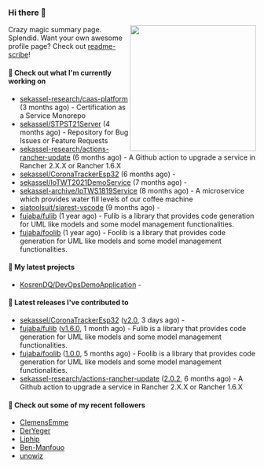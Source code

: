 ### Hi there 👋

<img align="right" src="https://github.com/KosrenDQ.png?size=512" width="256">

Crazy magic summary page. Splendid.
Want your own awesome profile page? Check out [readme-scribe](https://github.com/muesli/readme-scribe)!

#### 👷 Check out what I'm currently working on

- [sekassel-research/caas-platform](https://github.com/sekassel-research/caas-platform) (3 months ago) - Certification as a Service Monorepo
- [sekassel/STPST21Server](https://github.com/sekassel/STPST21Server) (4 months ago) - Repository for Bug Issues or Feature Requests
- [sekassel-research/actions-rancher-update](https://github.com/sekassel-research/actions-rancher-update) (6 months ago) - A Github action to upgrade a service in Rancher 2.X.X or Rancher 1.6.X
- [sekassel/CoronaTrackerEsp32](https://github.com/sekassel/CoronaTrackerEsp32) (6 months ago) - 
- [sekassel/IoTWT2021DemoService](https://github.com/sekassel/IoTWT2021DemoService) (7 months ago) - 
- [sekassel-archive/IoTWS1819Service](https://github.com/sekassel-archive/IoTWS1819Service) (8 months ago) - A microservice which provides water fill levels of our coffee machine
- [siatoolsuit/siarest-vscode](https://github.com/siatoolsuit/siarest-vscode) (9 months ago) - 
- [fujaba/fulib](https://github.com/fujaba/fulib) (1 year ago) - Fulib is a library that provides code generation for UML like models and some model management functionalities.
- [fujaba/foolib](https://github.com/fujaba/foolib) (1 year ago) - Foolib is a library that provides code generation for UML like models and some model management functionalities.

#### 🌱 My latest projects

- [KosrenDQ/DevOpsDemoApplication](https://github.com/KosrenDQ/DevOpsDemoApplication) - 

#### 🔭 Latest releases I've contributed to

- [sekassel/CoronaTrackerEsp32](https://github.com/sekassel/CoronaTrackerEsp32) ([v2.0](https://github.com/sekassel/CoronaTrackerEsp32/releases/tag/v2.0), 3 days ago) - 
- [fujaba/fulib](https://github.com/fujaba/fulib) ([v1.6.0](https://github.com/fujaba/fulib/releases/tag/v1.6.0), 1 month ago) - Fulib is a library that provides code generation for UML like models and some model management functionalities.
- [fujaba/foolib](https://github.com/fujaba/foolib) ([1.0.0](https://github.com/fujaba/foolib/releases/tag/1.0.0), 5 months ago) - Foolib is a library that provides code generation for UML like models and some model management functionalities.
- [sekassel-research/actions-rancher-update](https://github.com/sekassel-research/actions-rancher-update) ([2.0.2](https://github.com/sekassel-research/actions-rancher-update/releases/tag/2.0.2), 6 months ago) - A Github action to upgrade a service in Rancher 2.X.X or Rancher 1.6.X

#### 👯 Check out some of my recent followers

- [ClemensEmme](https://github.com/ClemensEmme)
- [DerYeger](https://github.com/DerYeger)
- [Liphip](https://github.com/Liphip)
- [Ben-Manfouo](https://github.com/Ben-Manfouo)
- [unowiz](https://github.com/unowiz)
